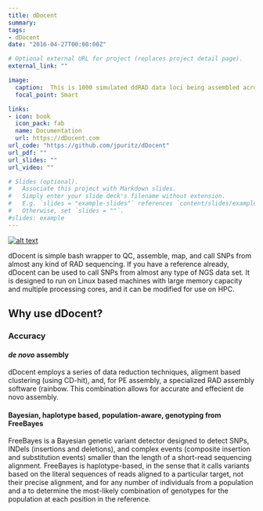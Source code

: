 ```yaml
---
title: dDocent
summary: 
tags:
- dDocent
date: "2016-04-27T00:00:00Z"

# Optional external URL for project (replaces project detail page).
external_link: ""

image: 
  caption:  This is 1000 simulated ddRAD data loci being assembled across a variety of parameters for each pipeline.
  focal_point: Smart

links:
- icon: book
  icon_pack: fab
  name: Documentation
  url: https://dDocent.com
url_code: "https://github.com/jpuritz/dDocent"
url_pdf: ""
url_slides: ""
url_video: ""

# Slides (optional).
#   Associate this project with Markdown slides.
#   Simply enter your slide deck's filename without extension.
#   E.g. `slides = "example-slides"` references `content/slides/example-slides.md`.
#   Otherwise, set `slides = ""`.
#slides: example
---
```

[![alt text](https://anaconda.org/bioconda/ddocent/badges/downloads.svg)](https://anaconda.org/bioconda/ddocent) 

dDocent is simple bash wrapper to QC, assemble, map, and call SNPs from almost any kind of RAD sequencing. If you have a reference already, dDocent can be used to call SNPs from almost any type of NGS data set. It is designed to run on Linux based machines with large memory capacity and multiple processing cores, and it can be modified for use on HPC. 

## Why use dDocent?
### Accuracy
#### *de novo* assembly

dDocent employs a series of data reduction techniques, aligment based clustering (using CD-hit), and, for PE assembly, a specialized RAD assembly software (rainbow. This combination allows for accurate and effecient de novo assembly.

#### Bayesian, haplotype based, population-aware, genotyping from FreeBayes

FreeBayes is a Bayesian genetic variant detector designed to detect SNPs, INDels (insertions and deletions), and complex events (composite insertion and substitution events) smaller than the length of a short-read sequencing alignment. FreeBayes is haplotype-based, in the sense that it calls variants based on the literal sequences of reads aligned to a particular target, not their precise alignment, and for any number of individuals from a population and a to determine the most-likely combination of genotypes for the population at each position in the reference.
